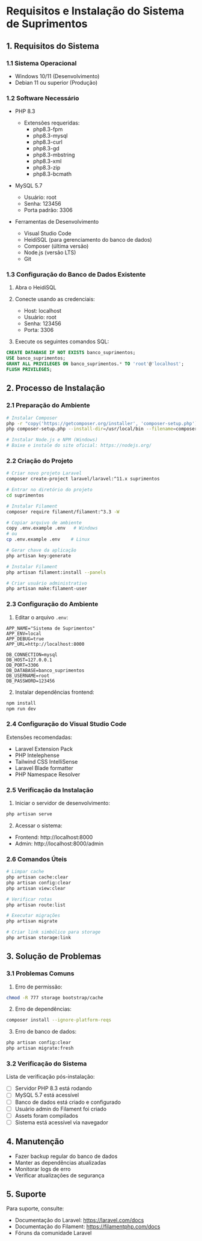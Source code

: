 # Requisitos e Instalação do Sistema de Suprimentos

## 1. Requisitos do Sistema

### 1.1 Sistema Operacional
- Windows 10/11 (Desenvolvimento)
- Debian 11 ou superior (Produção)

### 1.2 Software Necessário
- PHP 8.3
  - Extensões requeridas:
    - php8.3-fpm
    - php8.3-mysql
    - php8.3-curl
    - php8.3-gd
    - php8.3-mbstring
    - php8.3-xml
    - php8.3-zip
    - php8.3-bcmath

- MySQL 5.7
  - Usuário: root
  - Senha: 123456
  - Porta padrão: 3306

- Ferramentas de Desenvolvimento
  - Visual Studio Code
  - HeidiSQL (para gerenciamento do banco de dados)
  - Composer (última versão)
  - Node.js (versão LTS)
  - Git

### 1.3 Configuração do Banco de Dados Existente
1. Abra o HeidiSQL
2. Conecte usando as credenciais:
   - Host: localhost
   - Usuário: root
   - Senha: 123456
   - Porta: 3306

3. Execute os seguintes comandos SQL:
```sql
CREATE DATABASE IF NOT EXISTS banco_suprimentos;
USE banco_suprimentos;
GRANT ALL PRIVILEGES ON banco_suprimentos.* TO 'root'@'localhost';
FLUSH PRIVILEGES;
```

## 2. Processo de Instalação

### 2.1 Preparação do Ambiente
```bash
# Instalar Composer
php -r "copy('https://getcomposer.org/installer', 'composer-setup.php');"
php composer-setup.php --install-dir=/usr/local/bin --filename=composer

# Instalar Node.js e NPM (Windows)
# Baixe e instale do site oficial: https://nodejs.org/
```

### 2.2 Criação do Projeto
```bash
# Criar novo projeto Laravel
composer create-project laravel/laravel:^11.x suprimentos

# Entrar no diretório do projeto
cd suprimentos

# Instalar Filament
composer require filament/filament:^3.3 -W

# Copiar arquivo de ambiente
copy .env.example .env   # Windows
# ou
cp .env.example .env    # Linux

# Gerar chave da aplicação
php artisan key:generate

# Instalar Filament
php artisan filament:install --panels

# Criar usuário administrativo
php artisan make:filament-user
```

### 2.3 Configuração do Ambiente

1. Editar o arquivo `.env`:
```env
APP_NAME="Sistema de Suprimentos"
APP_ENV=local
APP_DEBUG=true
APP_URL=http://localhost:8000

DB_CONNECTION=mysql
DB_HOST=127.0.0.1
DB_PORT=3306
DB_DATABASE=banco_suprimentos
DB_USERNAME=root
DB_PASSWORD=123456
```

2. Instalar dependências frontend:
```bash
npm install
npm run dev
```

### 2.4 Configuração do Visual Studio Code

Extensões recomendadas:
- Laravel Extension Pack
- PHP Intelephense
- Tailwind CSS IntelliSense
- Laravel Blade formatter
- PHP Namespace Resolver

### 2.5 Verificação da Instalação

1. Iniciar o servidor de desenvolvimento:
```bash
php artisan serve
```

2. Acessar o sistema:
- Frontend: http://localhost:8000
- Admin: http://localhost:8000/admin

### 2.6 Comandos Úteis

```bash
# Limpar cache
php artisan cache:clear
php artisan config:clear
php artisan view:clear

# Verificar rotas
php artisan route:list

# Executar migrações
php artisan migrate

# Criar link simbólico para storage
php artisan storage:link
```

## 3. Solução de Problemas

### 3.1 Problemas Comuns

1. Erro de permissão:
```bash
chmod -R 777 storage bootstrap/cache
```

2. Erro de dependências:
```bash
composer install --ignore-platform-reqs
```

3. Erro de banco de dados:
```bash
php artisan config:clear
php artisan migrate:fresh
```

### 3.2 Verificação do Sistema

Lista de verificação pós-instalação:
- [ ] Servidor PHP 8.3 está rodando
- [ ] MySQL 5.7 está acessível
- [ ] Banco de dados está criado e configurado
- [ ] Usuário admin do Filament foi criado
- [ ] Assets foram compilados
- [ ] Sistema está acessível via navegador

## 4. Manutenção

- Fazer backup regular do banco de dados
- Manter as dependências atualizadas
- Monitorar logs de erro
- Verificar atualizações de segurança

## 5. Suporte

Para suporte, consulte:
- Documentação do Laravel: https://laravel.com/docs
- Documentação do Filament: https://filamentphp.com/docs
- Fóruns da comunidade Laravel 